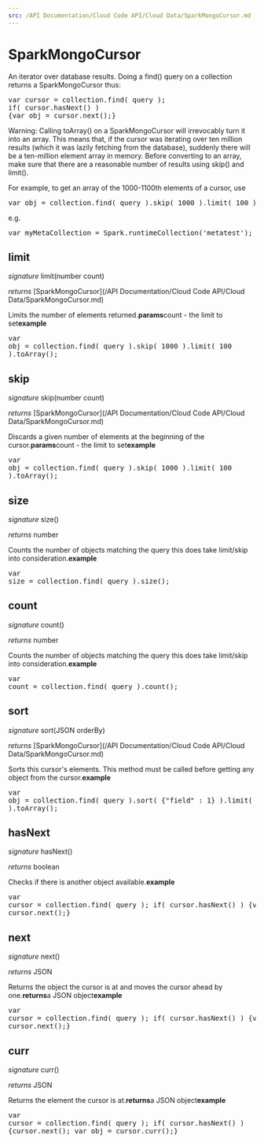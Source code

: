 ```yaml
---
src: /API Documentation/Cloud Code API/Cloud Data/SparkMongoCursor.md
---
```


# SparkMongoCursor

An iterator over database results. Doing a find() query on a collection returns a SparkMongoCursor thus:

<pre rel="highlighter" code-brush="js" contenteditable="false">var cursor = collection.find( query );</br>if( cursor.hasNext() ) </br>{var obj = cursor.next();}</pre>

Warning: Calling toArray() on a SparkMongoCursor will irrevocably turn it into an array. This means that, if the cursor was iterating over ten million results (which it was lazily fetching from the database), suddenly there will be a ten-million element array in memory. Before converting to an array, make sure that there are a reasonable number of results using skip() and limit().

For example, to get an array of the 1000-1100th elements of a cursor, use

<pre rel="highlighter" code-brush="js" contenteditable="false">var obj = collection.find( query ).skip( 1000 ).limit( 100 ).toArray();</pre>

e.g.

<pre rel="highlighter" code-brush="js" contenteditable="false">var myMetaCollection = Spark.runtimeCollection('metatest');</pre>



## limit
_signature_ limit(number count)</p>
_returns_ [SparkMongoCursor](/API Documentation/Cloud Code API/Cloud Data/SparkMongoCursor.md)</p>
Limits the number of elements returned.<b>params</b>count - the limit to set<b>example</b><pre rel="highlighter" code-brush="js" contenteditable="false">var obj = collection.find( query ).skip( 1000 ).limit( 100 ).toArray();</pre>

## skip
_signature_ skip(number count)</p>
_returns_ [SparkMongoCursor](/API Documentation/Cloud Code API/Cloud Data/SparkMongoCursor.md)</p>
Discards a given number of elements at the beginning of the cursor.<b>params</b>count - the limit to set<b>example</b><pre rel="highlighter" code-brush="js" contenteditable="false">var obj = collection.find( query ).skip( 1000 ).limit( 100 ).toArray();</pre>

## size
_signature_ size()</p>
_returns_ number</p>
Counts the number of objects matching the query this does take limit/skip into consideration.<b>example</b><pre rel="highlighter" code-brush="js" contenteditable="false">var size = collection.find( query ).size();</pre>

## count
_signature_ count()</p>
_returns_ number</p>
Counts the number of objects matching the query this does take limit/skip into consideration.<b>example</b><pre rel="highlighter" code-brush="js" contenteditable="false">var count = collection.find( query ).count();</pre>

## sort
_signature_ sort(JSON orderBy)</p>
_returns_ [SparkMongoCursor](/API Documentation/Cloud Code API/Cloud Data/SparkMongoCursor.md)</p>
Sorts this cursor's elements. This method must be called before getting any object from the cursor.<b>example</b><pre rel="highlighter" code-brush="js" contenteditable="false">var obj = collection.find( query ).sort( {"field" : 1} ).limit( 100 ).toArray();</pre>

## hasNext
_signature_ hasNext()</p>
_returns_ boolean</p>
Checks if there is another object available.<b>example</b><pre rel="highlighter" code-brush="js" contenteditable="false">var cursor = collection.find( query ); if( cursor.hasNext() ) {var obj = cursor.next();}</pre>

## next
_signature_ next()</p>
_returns_ JSON</p>
Returns the object the cursor is at and moves the cursor ahead by one.<b>returns</b>a JSON object<b>example</b><pre rel="highlighter" code-brush="js" contenteditable="false">var cursor = collection.find( query ); if( cursor.hasNext() ) {var obj = cursor.next();}</pre>

## curr
_signature_ curr()</p>
_returns_ JSON</p>
Returns the element the cursor is at.<b>returns</b>a JSON object<b>example</b><pre rel="highlighter" code-brush="js" contenteditable="false">var cursor = collection.find( query ); if( cursor.hasNext() ) {cursor.next(); var obj = cursor.curr();}</pre>

